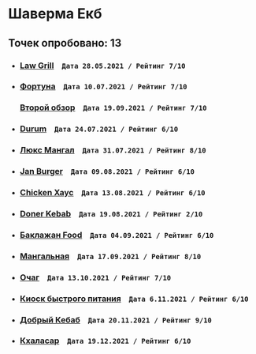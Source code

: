 # Шаверма Екб
## Точек опробовано: 13

- ### [Law Grill](https://vk.com/wall-94096426_19270)  ``` Дата 28.05.2021 / Рейтинг 7/10 ```
- ### [Фортуна](https://vk.com/wall-94096426_19283)  ``` Дата 10.07.2021 / Рейтинг 7/10 ``` 
  ### [Второй обзор](https://vk.com/wall-94096426_19734)  ``` Дата 19.09.2021 / Рейтинг 7/10 ```
- ### [Durum](https://vk.com/wall-94096426_19355)  ``` Дата 24.07.2021 / Рейтинг 6/10 ```
- ### [Люкс Мангал](https://vk.com/wall-94096426_19383)  ``` Дата 31.07.2021 / Рейтинг 8/10 ```
- ### [Jan Burger](https://vk.com/wall-94096426_19428)  ``` Дата 09.08.2021 / Рейтинг 6/10 ```
- ### [Chicken Хаус](https://vk.com/wall-94096426_19452)  ``` Дата 13.08.2021 / Рейтинг 6/10 ```
- ### [Doner Kebab](https://vk.com/wall-94096426_19558)  ``` Дата 19.08.2021 / Рейтинг 2/10 ```
- ### [Баклажан Food](https://vk.com/wall-94096426_19579)  ``` Дата 04.09.2021 / Рейтинг 6/10 ```
- ### [Мангальная](https://vk.com/wall-94096426_19677)  ``` Дата 17.09.2021 / Рейтинг 8/10 ```
- ### [Очаг](https://vk.com/wall-94096426_19935)  ``` Дата 13.10.2021 / Рейтинг 7/10 ```
- ### [Киоск быстрого питания](https://vk.com/wall-94096426_19935)  ``` Дата 6.11.2021 / Рейтинг 6/10 ```
- ### [Добрый Кебаб](https://vk.com/wall-94096426_20031)  ``` Дата 20.11.2021 / Рейтинг 9/10 ```
- ### [Кхаласар](https://vk.com/wall-94096426_20153)  ``` Дата 19.12.2021 / Рейтинг 6/10 ```
